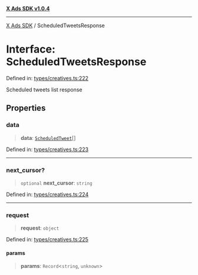 [**X Ads SDK v1.0.4**](../README.md)

***

[X Ads SDK](../globals.md) / ScheduledTweetsResponse

# Interface: ScheduledTweetsResponse

Defined in: [types/creatives.ts:222](https://github.com/kage1020/x-ads-sdk/blob/main/src/types/creatives.ts#L222)

Scheduled tweets list response

## Properties

### data

> **data**: [`ScheduledTweet`](ScheduledTweet.md)[]

Defined in: [types/creatives.ts:223](https://github.com/kage1020/x-ads-sdk/blob/main/src/types/creatives.ts#L223)

***

### next\_cursor?

> `optional` **next\_cursor**: `string`

Defined in: [types/creatives.ts:224](https://github.com/kage1020/x-ads-sdk/blob/main/src/types/creatives.ts#L224)

***

### request

> **request**: `object`

Defined in: [types/creatives.ts:225](https://github.com/kage1020/x-ads-sdk/blob/main/src/types/creatives.ts#L225)

#### params

> **params**: `Record`\<`string`, `unknown`\>
